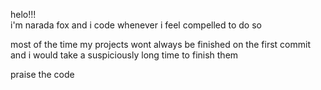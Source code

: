 helo!!!  
i'm narada fox and i code whenever i feel compelled to do so

most of the time my projects wont always be finished on the first commit and i would take a suspiciously long time to finish them

praise the code
